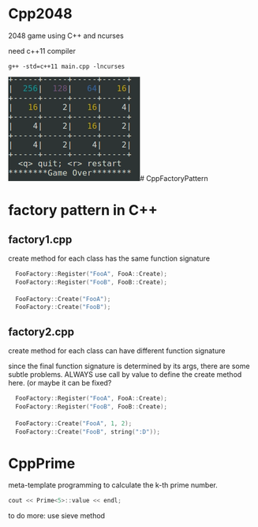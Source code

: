# Cpp2048
2048 game using C++ and ncurses

need c++11 compiler
```
g++ -std=c++11 main.cpp -lncurses
```

![Demo](Cpp2048/2048.png)# CppFactoryPattern
# factory pattern in C++

## factory1.cpp

create method for each class has the same function signature

```c++
  FooFactory::Register("FooA", FooA::Create);
  FooFactory::Register("FooB", FooB::Create);

  FooFactory::Create("FooA");
  FooFactory::Create("FooB");
```

## factory2.cpp

create method for each class can have different function signature

since the final function signature is determined by its args, there are some subtle problems. ALWAYS use call by value to define the create method here. (or maybe it can be fixed?

```c++
  FooFactory::Register("FooA", FooA::Create);
  FooFactory::Register("FooB", FooB::Create);

  FooFactory::Create("FooA", 1, 2);
  FooFactory::Create("FooB", string(":D"));
```


# CppPrime
meta-template programming to calculate the k-th prime number.


```c++
cout << Prime<5>::value << endl;
```

to do more: use sieve method